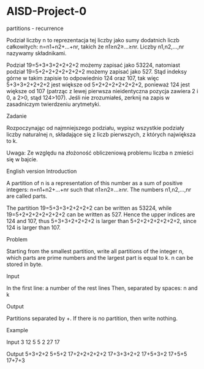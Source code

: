 # AISD-Project-0
partitions - recurrence

Podział liczby n to reprezentacja tej liczby jako sumy dodatnich liczb całkowitych: n=n1+n2+...+nr, takich że n1≥n2≥...≥nr. Liczby n1,n2,...,nr nazywamy składnikami.

Podział 19=5+3+3+2+2+2+2 możemy zapisać jako 53224, natomiast podział 19=5+2+2+2+2+2+2+2 możemy zapisać jako 527.
Stąd indeksy górne w takim zapisie to odpowiednio 124 oraz 107, tak więc 5+3+3+2+2+2+2 jest większe od 5+2+2+2+2+2+2+2, 
ponieważ 124 jest większe od 107 (patrząc z lewej pierwsza nieidentyczna pozycja zawiera 2 i 0, a 2>0, stąd 124>107).
Jeśli nie zrozumiałeś, zerknij na zapis w zasadniczym twierdzeniu arytmetyki.

Zadanie

Rozpoczynając od najmniejszego podziału, wypisz wszystkie podziały liczby naturalnej n, składające się z liczb pierwszych, z których największa to k. 

Uwaga:
Ze względu na złożoność obliczeniową problemu liczba n zmieści się w bajcie.



English version
Introduction

A partition of n is a representation of this number as a sum of positive integers: n=n1+n2+...+nr such that n1≥n2≥...≥nr. The numbers n1,n2,...,nr are called parts.

The partition 19=5+3+3+2+2+2+2 can be written as 53224, while 19=5+2+2+2+2+2+2+2 can be written as 527.
Hence the upper indices are 124 and 107, thus 5+3+3+2+2+2+2 is larger than 5+2+2+2+2+2+2+2, 
since 124 is larger than 107.


Problem

Starting from the smallest partition, write all partitions of the integer n, which parts are prime numbers and the largest part is equal to k. n can be stored in byte.

Input

In the first line: a number of the rest lines
Then, separated by spaces: n and k

Output

Partitions separated by +. If there is no partition, then write nothing.

Example

Input
3
12 5
5 2
27 17

Output
5+3+2+2
5+5+2
17+2+2+2+2+2
17+3+3+2+2
17+5+3+2
17+5+5
17+7+3
